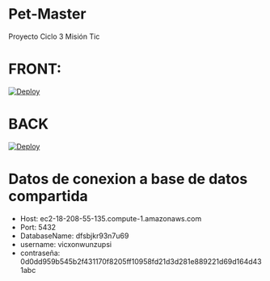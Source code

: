 # Pet-Master
Proyecto Ciclo 3 Misión Tic

# FRONT:
[![Deploy](https://www.herokucdn.com/deploy/button.svg)](https://petmaster.herokuapp.com/)

# BACK
[![Deploy](https://www.herokucdn.com/deploy/button.svg)](https://projectpet.herokuapp.com/swagger-ui/index.html)


# Datos de conexion a base de datos compartida

- Host: ec2-18-208-55-135.compute-1.amazonaws.com
- Port: 5432
- DatabaseName: dfsbjkr93n7u69
- username: vicxonwunzupsi
- contraseña: 0d0dd959b545b2f431170f8205ff10958fd21d3d281e889221d69d164d431abc
